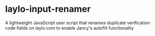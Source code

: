 # laylo-input-renamer
A lightweight JavaScript user script that renames duplicate verification code fields on laylo.com to enable Jancy's autofill functionality
